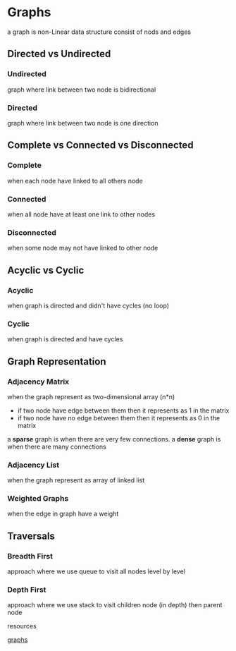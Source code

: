 # Graphs  
a graph is non-Linear data structure consist of nods and edges 

## Directed vs Undirected
### Undirected
graph where link between two node is bidirectional 
 


### Directed 
graph where link between two node is one direction




## Complete vs Connected vs Disconnected
### Complete
when each node have linked to all others node  
### Connected
when all node have at least one link to other nodes 
### Disconnected
when some node may not have linked to other node 

## Acyclic vs Cyclic
### Acyclic
when graph is directed and didn't have cycles (no loop)
### Cyclic
when graph is directed and have cycles 


## Graph Representation
### Adjacency Matrix
when the graph represent as two-dimensional array (n*n) 
- if two node have edge between them then it represents as 1 in the matrix 
- if two node have no edge between them then it represents as 0 in the matrix 

a **sparse** graph is when there are very few connections. a **dense** graph is when there are many connections

### Adjacency List
when the graph represent as array of linked list  

### Weighted Graphs
when the edge in graph have a weight 

## Traversals
### Breadth First
approach where we use queue to visit all nodes level by level 
### Depth First
approach where we use stack to visit children node (in depth) then parent node 

resources

[graphs](https://codefellows.github.io/common_curriculum/data_structures_and_algorithms/Code_401/class-35/resources/graphs.html)